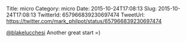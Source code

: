 Title: micro
Category: micro
Date: 2015-10-24T17:08:13
Slug: 2015-10-24T17:08:13
TwitterId: 657966839230697474
TweetUrl: https://twitter.com/mark_philpot/status/657966839230697474

[@blakelucchesi](https://twitter.com/blakelucchesi) Another great start =)